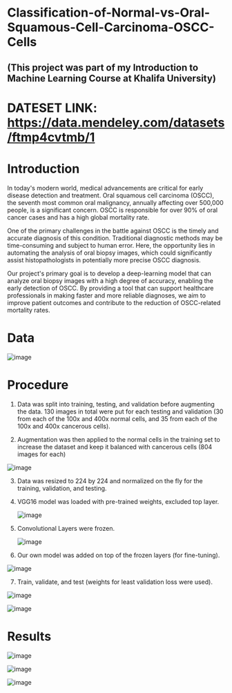 # Classification-of-Normal-vs-Oral-Squamous-Cell-Carcinoma-OSCC-Cells 
## (This project was part of my Introduction to Machine Learning Course at Khalifa University)

# DATESET LINK: https://data.mendeley.com/datasets/ftmp4cvtmb/1

# Introduction

In today's modern world, medical advancements are critical for early disease detection and treatment. Oral squamous cell carcinoma (OSCC), the seventh most common oral malignancy, annually affecting over 500,000 people, is a significant concern. OSCC is responsible for over 90% of oral cancer cases and has a high global mortality rate. 


One of the primary challenges in the battle against OSCC is the timely and accurate diagnosis of this condition. Traditional diagnostic methods may be time-consuming and subject to human error. Here, the opportunity lies in automating the analysis of oral biopsy images, which could significantly assist histopathologists in potentially more precise OSCC diagnosis.

Our project's primary goal is to develop a deep-learning model that can analyze oral biopsy images with a high degree of accuracy, enabling the early detection of OSCC. By providing a tool that can support healthcare professionals in making faster and more reliable diagnoses, we aim to improve patient outcomes and contribute to the reduction of OSCC-related mortality rates.

# Data

![image](https://github.com/user-attachments/assets/125fee53-5869-4bea-b8f7-ff66b423ddc3)


# Procedure
1) Data was split into training, testing, and validation before augmenting the data. 130 images in total were put for each testing and validation (30 from each of the 100x and 400x normal cells, and 35 from each of the 100x and 400x cancerous cells).

2) Augmentation was then applied to the normal cells in the training set to increase the dataset and keep it balanced with cancerous cells (804 images for each)

  ![image](https://github.com/user-attachments/assets/bf568a32-5520-4a8b-a90f-aaebc023dc30)



3) Data was resized to 224 by 224 and normalized on the fly for the training, validation, and testing.

4) VGG16 model was loaded with pre-trained weights, excluded top layer.

   ![image](https://github.com/user-attachments/assets/2e0166fb-de6f-43fa-b089-8d40bb33ae27)
   

5) Convolutional Layers were frozen.
   
   ![image](https://github.com/user-attachments/assets/449a9df2-9a18-48b8-a6fb-eabda43a72e2)



6) Our own model was added on top of the frozen layers (for fine-tuning).

![image](https://github.com/user-attachments/assets/d9aba431-dfc6-418c-80f2-592deaf9728a)

7) Train, validate, and test (weights for least validation loss were used).   

![image](https://github.com/user-attachments/assets/8a17b5b0-2f47-4be0-8b93-584077e9026a)

![image](https://github.com/user-attachments/assets/52dd4e1c-6244-42f0-8351-f4d84f64495f)

# Results

![image](https://github.com/user-attachments/assets/a34281c9-c41f-4fc5-adbf-5fde90eb82cb)

![image](https://github.com/user-attachments/assets/568454f5-2f21-4572-8d5d-6592305c0f38)

![image](https://github.com/user-attachments/assets/7384ea7a-66e9-4dd0-9626-598f4316b7d9)












